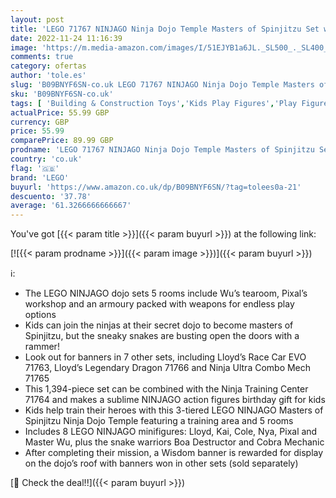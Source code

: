 ```yaml
---
layout: post
title: 'LEGO 71767 NINJAGO Ninja Dojo Temple Masters of Spinjitzu Set with Lloyd & Kai Minifigures and Toy Snake Figure  Collectible Mission Banner Series'
date: 2022-11-24 11:16:39
image: 'https://m.media-amazon.com/images/I/51EJYB1a6JL._SL500_._SL400_.jpg'
comments: true
category: ofertas
author: 'tole.es'
slug: 'B09BNYF6SN-co.uk LEGO 71767 NINJAGO Ninja Dojo Temple Masters of...'
sku: 'B09BNYF6SN-co.uk'
tags: [ 'Building & Construction Toys','Kids Play Figures','Play Figure Playsets','Toy Building Sets','Toys','Toys & Games','lego','🇬🇧', ]
actualPrice: 55.99 GBP
currency: GBP
price: 55.99
comparePrice: 89.99 GBP
prodname: 'LEGO 71767 NINJAGO Ninja Dojo Temple Masters of Spinjitzu Set with Lloyd & Kai Minifigures and Toy Snake Figure  Collectible Mission Banner Series'
country: 'co.uk'
flag: '🇬🇧'
brand: 'LEGO'
buyurl: 'https://www.amazon.co.uk/dp/B09BNYF6SN/?tag=tolees0a-21'
descuento: '37.78'
average: '61.3266666666667'
---
```


You've got [{{< param title >}}]({{< param buyurl >}}) at the following link:

[![{{< param prodname >}}]({{< param image >}})]({{< param buyurl >}})

ℹ️:

- The LEGO NINJAGO dojo sets 5 rooms include Wu’s tearoom, Pixal’s workshop and an armoury packed with weapons for endless play options
- Kids can join the ninjas at their secret dojo to become masters of Spinjitzu, but the sneaky snakes are busting open the doors with a rammer!
- Look out for banners in 7 other sets, including Lloyd’s Race Car EVO 71763, Lloyd’s Legendary Dragon 71766 and Ninja Ultra Combo Mech 71765
- This 1,394-piece set can be combined with the Ninja Training Center 71764 and makes a sublime NINJAGO action figures birthday gift for kids
- Kids help train their heroes with this 3-tiered LEGO NINJAGO Masters of Spinjitzu Ninja Dojo Temple featuring a training area and 5 rooms
- Includes 8 LEGO NINJAGO minifigures: Lloyd, Kai, Cole, Nya, Pixal and Master Wu, plus the snake warriors Boa Destructor and Cobra Mechanic
- After completing their mission, a Wisdom banner is rewarded for display on the dojo’s roof with banners won in other sets (sold separately)

[🛒 Check the deal!!]({{< param buyurl >}})
